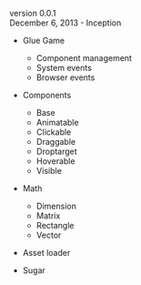 version 0.0.1   
December 6, 2013 - Inception

- Glue Game
  - Component management
  - System events
  - Browser events

- Components
  - Base
  - Animatable
  - Clickable
  - Draggable
  - Droptarget
  - Hoverable
  - Visible

- Math
  - Dimension
  - Matrix
  - Rectangle
  - Vector

- Asset loader
- Sugar